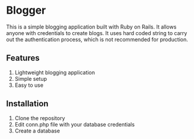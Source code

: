 # Blogger

This is a simple blogging application built with Ruby on Rails. It allows anyone with credentials to create blogs. It uses hard coded string to carry out the authentication process, which is not recommended for production.

## Features

1. Lightweight blogging application
2. Simple setup
3. Easy to use

## Installation

1. Clone the repository
2. Edit conn.php file with your database credentials
3. Create a database